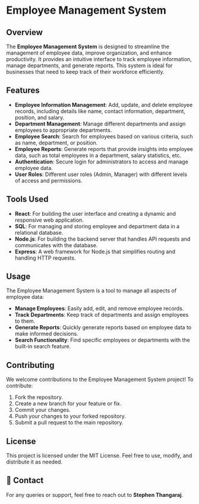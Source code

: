 # Employee Management System

## Overview

The **Employee Management System** is designed to streamline the management of employee data, improve organization, and enhance productivity. It provides an intuitive interface to track employee information, manage departments, and generate reports. This system is ideal for businesses that need to keep track of their workforce efficiently.

## Features

- **Employee Information Management**: Add, update, and delete employee records, including details like name, contact information, department, position, and salary.
- **Department Management**: Manage different departments and assign employees to appropriate departments.
- **Employee Search**: Search for employees based on various criteria, such as name, department, or position.
- **Employee Reports**: Generate reports that provide insights into employee data, such as total employees in a department, salary statistics, etc.
- **Authentication**: Secure login for administrators to access and manage employee data.
- **User Roles**: Different user roles (Admin, Manager) with different levels of access and permissions.

## Tools Used

- **React**: For building the user interface and creating a dynamic and responsive web application.
- **SQL**: For managing and storing employee and department data in a relational database.
- **Node.js**: For building the backend server that handles API requests and communicates with the database.
- **Express**: A web framework for Node.js that simplifies routing and handling HTTP requests.

## Usage

The Employee Management System is a tool to manage all aspects of employee data:

- **Manage Employees**: Easily add, edit, and remove employee records.
- **Track Departments**: Keep track of departments and assign employees to them.
- **Generate Reports**: Quickly generate reports based on employee data to make informed decisions.
- **Search Functionality**: Find specific employees or departments with the built-in search feature.

## Contributing

We welcome contributions to the Employee Management System project! To contribute:

1. Fork the repository.
2. Create a new branch for your feature or fix.
3. Commit your changes.
4. Push your changes to your forked repository.
5. Submit a pull request to the main repository.

## License

This project is licensed under the MIT License. Feel free to use, modify, and distribute it as needed.

## 📧 Contact

For any queries or support, feel free to reach out to **Stephen Thangaraj**.
